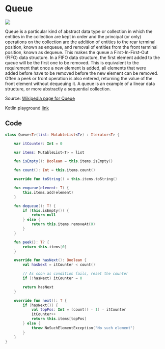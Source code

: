 # Queue

![](https://github.com/gazolla/Kotlin-Algorithm/blob/master/Queue/Queue.png)

Queue is a particular kind of abstract data type or collection in which the entities in the collection are kept in order and the principal (or only) operations on the collection are the addition of entities to the rear terminal position, known as enqueue, and removal of entities from the front terminal position, known as dequeue. This makes the queue a First-In-First-Out (FIFO) data structure. In a FIFO data structure, the first element added to the queue will be the first one to be removed. This is equivalent to the requirement that once a new element is added, all elements that were added before have to be removed before the new element can be removed. Often a peek or front operation is also entered, returning the value of the front element without dequeuing it. A queue is an example of a linear data structure, or more abstractly a sequential collection.

Source: [Wikipedia page for Queue](https://en.wikipedia.org/wiki/Queue_(abstract_data_type))

Kotlin playground [link](https://pl.kotl.in/gWyXQckNN)


## Code

```kotlin
class Queue<T>(list: MutableList<T>) : Iterator<T> {

    var itCounter: Int = 0

    var items: MutableList<T> = list

    fun isEmpty(): Boolean = this.items.isEmpty()

    fun count(): Int = this.items.count()

    override fun toString() = this.items.toString()

    fun enqueue(element: T) {
        this.items.add(element)
    }

    fun dequeue(): T? {
        if (this.isEmpty()) {
            return null
        } else {
            return this.items.removeAt(0)
        }
    }

    fun peek(): T? {
        return this.items[0]
    }

    override fun hasNext(): Boolean {
        val hasNext = itCounter < count()

        // As soon as condition fails, reset the counter
        if (!hasNext) itCounter = 0

        return hasNext
    }

    override fun next(): T {
        if (hasNext()) {
            val topPos: Int = (count() - 1) - itCounter
            itCounter++
            return this.items[topPos]
        } else {
            throw NoSuchElementException("No such element")
        }
    }
}
```
